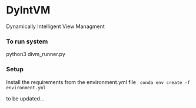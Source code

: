 # DyIntVM
Dynamically Intelligent View Managment

### To run system
python3 divm_runner.py

### Setup       
Install the requirements from the environment.yml file
` conda env create -f environment.yml`

to be updated...


